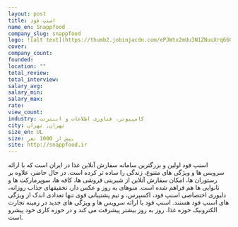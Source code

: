 ```yaml
---
layout: post
title: اسنپ فود
name_en: Snappfood
company_slug: snappfood
logo: ![alt text](https://thumb2.jobinjacdn.com/ePJWtx2mUu3N1ZNuuXrq66G2Jz4=/fit-in/128x128/filters:strip_exif():fill(transparent):format(png)/https://mstorage2.jobinjacdn.com/other/files/uploads/images/ecfadc0e-cf5e-11e9-9a53-d6b790452c1a_14ab22f6-5128-4b10-bb7a-3768fe4e4605/main.png)
cover: 
company_count:
founded:
location: ""
total_review: 
total_interview: 
salary_avg: 
salary_min: 
salary_max: 
rate: 
view_count: 
industry: کامپیوتر، فناوری اطلاعات و اینترنت
city: تهران, تهران
size_en: UL
size: بیش از 1000 نفر
site: http://snappfood.ir
---
```


اسنپ فود اولین و بزرگترین سامانه سفارش آنلاین غذا در ایران است که با ارائه سرویس ها و ویژگی های متنوع، زندگی را ساده تر کرده است. در حال حاضر، علاوه بر رستوران ها، امکان سفارش آنلاین از شیرینی فروشی ها، کافه ها، سوپرمارکت ها و نانوایی ها هم فراهم شده است. منوهای به روز و عکس دار، تخفیفهای جذاب روزانه، دلیوری اختصاصی اسنپ فود، اکسپرس، و تیم پشتیبانی قوی تنها تعدادی اندک از ویژگی های اسنپ فود هستند. اسنپ فود با ارائه سرویس ها و ویژگی های جدید در زمینه تجارت الکترونیک حوزه غذا، روز به روز بیشتر پیشرفت می کند و در حوزه کاری خود پیشرو است.